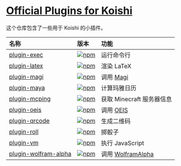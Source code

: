 # [Official Plugins for Koishi](https://koishi.js.org/plugins/)

这个仓库包含了一些用于 Koishi 的小插件。

| 名称 | 版本 | 功能 |
|:--|:--|:--|
| [plugin-exec](https://github.com/koishijs/plugins/tree/master/plugin-exec) | [![npm](https://img.shields.io/npm/v/koishi-plugin-exec?style=flat-square)](https://www.npmjs.com/package/koishi-plugin-exec) | 运行命令行 |
| [plugin-latex](https://github.com/koishijs/plugins/tree/master/plugin-latex) | [![npm](https://img.shields.io/npm/v/koishi-plugin-latex?style=flat-square)](https://www.npmjs.com/package/koishi-plugin-latex) | 渲染 LaTeX |
| [plugin-magi](https://github.com/koishijs/plugins/tree/master/plugin-magi) | [![npm](https://img.shields.io/npm/v/koishi-plugin-magi?style=flat-square)](https://www.npmjs.com/package/koishi-plugin-magi) | 调用 [Magi](https://magi.com/) |
| [plugin-maya](https://github.com/koishijs/plugins/tree/master/plugin-maya) | [![npm](https://img.shields.io/npm/v/koishi-plugin-maya?style=flat-square)](https://www.npmjs.com/package/koishi-plugin-maya) | 计算玛雅日历 |
| [plugin-mcping](https://github.com/koishijs/plugins/tree/master/plugin-mcping) | [![npm](https://img.shields.io/npm/v/koishi-plugin-mcping?style=flat-square)](https://www.npmjs.com/package/koishi-plugin-mcping) | 获取 Minecraft 服务器信息 |
| [plugin-oeis](https://github.com/koishijs/plugins/tree/master/plugin-oeis) | [![npm](https://img.shields.io/npm/v/koishi-plugin-oeis?style=flat-square)](https://www.npmjs.com/package/koishi-plugin-oeis) | 调用 [OEIS](https://oeis.org/) |
| [plugin-qrcode](https://github.com/koishijs/plugins/tree/master/plugin-qrcode) | [![npm](https://img.shields.io/npm/v/koishi-plugin-qrcode?style=flat-square)](https://www.npmjs.com/package/koishi-plugin-qrcode) | 生成二维码 |
| [plugin-roll](https://github.com/koishijs/plugins/tree/master/plugin-roll) | [![npm](https://img.shields.io/npm/v/koishi-plugin-roll?style=flat-square)](https://www.npmjs.com/package/koishi-plugin-roll) | 掷骰子 |
| [plugin-vm](https://github.com/koishijs/plugins/tree/master/plugin-vm) | [![npm](https://img.shields.io/npm/v/koishi-plugin-vm?style=flat-square)](https://www.npmjs.com/package/koishi-plugin-vm) | 执行 JavaScript |
| [plugin-wolfram-alpha](https://github.com/koishijs/plugins/tree/master/plugin-wolfram-alpha) | [![npm](https://img.shields.io/npm/v/koishi-plugin-wolfram-alpha?style=flat-square)](https://www.npmjs.com/package/koishi-plugin-wolfram-alpha) | 调用 [WolframAlpha](https://www.wolframalpha.com/) |
